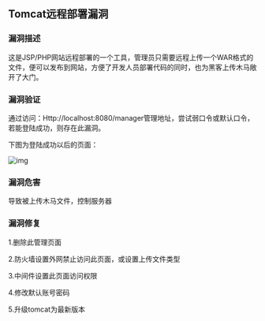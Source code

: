 ## Tomcat远程部署漏洞

### 漏洞描述

这是JSP/PHP网站远程部署的一个工具，管理员只需要远程上传一个WAR格式的文件，便可以发布到网站，方便了开发人员部署代码的同时，也为黑客上传木马敞开了大门。

### 漏洞验证

通过访问：Http://localhost:8080/manager管理地址，尝试弱口令或默认口令，若能登陆成功，则存在此漏洞。

下图为登陆成功以后的页面：

![img](https://nmask.gitbooks.io/vulnerability-box/assets/import2.png)

### 漏洞危害

导致被上传木马文件，控制服务器

### 漏洞修复

1.删除此管理页面

2.防火墙设置外网禁止访问此页面，或设置上传文件类型

3.中间件设置此页面访问权限

4.修改默认账号密码

5.升级tomcat为最新版本